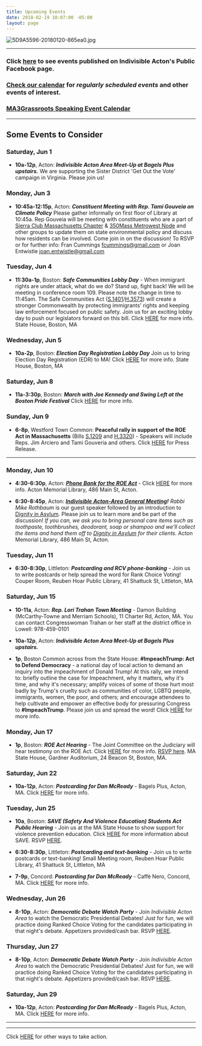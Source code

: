 ```yaml
---
title: Upcoming Events
date: 2018-02-19 10:07:00 -05:00
layout: page
---
```


![5D9A5596-20180120-865ea0.jpg](/uploads/5D9A5596-20180120-865ea0.jpg)

---

### Click [here](https://www.facebook.com/pg/IndivisibleActon/events/?ref=page_internal) to see events published on Indivisible Acton's Public Facebook page.

### [Check our calendar](http://www.indivisibleacton.org/calendar.html) for *regularly scheduled events* and other events of interest.

### [MA3Grassroots Speaking Event Calendar](https://www.ma3grassroots.com/event-calendar)

---

## Some Events to Consider

### Saturday, Jun 1

* **10a-12p**, Acton:  ***Indivisible Acton Area Meet-Up at Bagels Plus upstairs.*** We are supporting the Sister District 'Get Out the Vote' campaign in Virginia. Please join us!

### Monday, Jun 3

* **10:45a-12:15p**, Acton: ***Constituent Meeting with Rep. Tami Gouveia on Climate Policy*** Please gather informally on first floor of Library at 10:45a.  Rep Gouveia will be meeting with constituents who are a part of [Sierra Club Massachusetts Chapter](https://www.sierraclub.org/massachusetts) & [350Mass Metrowest Node](https://350massmetrowest.org) and other groups to update them on state environmental policy and discuss how residents can be involved. Come join in on the discussion!  To RSVP or for further info: Fran Cummings [fcummings@gmail.com](mailto:fcummings@gmail.com) or Joan Entwistle [joan.entwistle@gmail.com](mailto:joan.entwistle@gmail.com)

### Tuesday, Jun 4

* **11:30a-1p**, Boston: ***Safe Communities Lobby Day*** - When immigrant rights are under attack, what do we do?  Stand up, fight back!  We will be meeting in conference room 109.  Please note the change in time to 11:45am. The Safe Communities Act ([S.1401](https://malegislature.gov/Bills/191/S1401)/[H.3573](https://malegislature.gov/Bills/191/H3573)) will create a stronger Commonwealth by protecting immigrants' rights and keeping law enforcement focused on public safety.  Join us for an exciting lobby day to push our legislators forward on this bill.  Click [HERE](https://docs.google.com/forms/d/1hNdAxPyAA6T-EzTMhMMwVmJ37V4qS80vHvagxM3daW4/viewform?edit_requested=true) for more info.  State House, Boston, MA

### Wednesday, Jun 5

* **10a-2p**, Boston: ***Election Day Registration Lobby Day*** Join us to bring Election Day Registration (EDR) to MA!  Click [HERE](https://docs.google.com/forms/d/e/1FAIpQLSdDLpqXS24NtJ6udb_STIfy2asgl_xgLEIlePd2fzSJE5QVVg/viewform?fbclid=IwAR2Tk3m33jkkYGUOdZhesUhJDHsfMA3-Rl-ilpGXiDfZwAFy0-35KOiknTY) for more info.  State House, Boston, MA

### Saturday, Jun 8

* **11a-3:30p**, Boston:  ***March with Joe Kennedy and Swing Left at the Boston Pride Festival*** Click [HERE](https://actionnetwork.org/events/join-us-at-the-2019-boston-pride-festival-recruit-volunteers-to-register-voters-in-maine-at-portland-pride/) for more info.

### Sunday, Jun 9

* **6-8p**, Westford Town Common:  **Peaceful rally in support of the ROE Act in Massachusetts** (Bills [S.1209](https://malegislature.gov/Bills/191/S1209) and [H.3320](https://malegislature.gov/Bills/191/H3320)) - Speakers will include Reps. Jim Arciero and Tami Gouveria and others. Click [HERE](https://u1584542.ct.sendgrid.net/mpss/c/FAE/ni0YAA/t.2s9/AEHc-eu6QBe_yfMA_0pOFQ/h1/3nboA8-2F9xMzJpTI692XHg0jdriizfhrfk33uasDaoQvM8sYkSXdcZKfN97Fry-2B7a1JvwnTmilgd70BPB-2B2q4dmqL3Tq2OZQZ3Zks7M3x5a7BTnq8XZatzWqAvm6H84dO0gcgfvaRt19hmqNddDt7nhYwGdSh-2FrRUDyz4z4PK2Z3mRHFhVi9YvmAKatrqTAuL-2F5UyDb0VndV3e2KZQE4pi-2FvzBcp7wWAQw01Aj-2FS0kQ8zCQCVkmsEDy5c8KkyZt31aPETFLIj8LrCft5OfPtZf7-2BCh0CdagVC2B81MCapHYFkd8k-2FCIDI11DhNbzymrpMxO4dy4mufeZRGXS2PWBpp74MTJdQXnAqv6PqZNldxn6uUEOX7Etali4FZED77Ox7GuLHw17jePT5bxIFbq5KzE4nZIoKrvZXUakFdANemUZg1gFw6JXpUs53wZcHseT0fLqNmXmDK4SRdoicQTUok4kCeXD0XnXS3l-2BfYaQWJ-2FRFcrDnBgI-2Bmu2VPNFLz-2BIL3KifFI1k0c3ZuayZK7qr0Y2zPAs9ypGk0ikLSJ3E-2BD9CVWbxR-2FNFD5s-2B4wtLKHEdsOAEOrI1esAcMHPU9-2BKp6803n27iXt2pVMowC4S-2BSdenDB8dHjyJ9vGVV0It4Qdpf19KST2uubDJ6EH90dzMLQgKp3KzznkmVU4fHpoVWjFVpa1z-2FnXLPsdRTCwnwumGovb96ZD-2Fd3vVAW-2BdViEFSIBB1EgbwN93C0ksFQPhy-2FTzxZFsu-2BgJstQKquS8Fu4XC9giljx7v5iELrHUciBOr9G1L-2Bee5s8IfkhWKBw6098pwcJUHWIxZ56n90p4Utf-2FOLnCP-2FnE25O2aOmv4CfdGzM638L7Sr19Gqer0ltHhprW-2BTOkjh-2BeQSyOq44zAoRX) for Press Release.

---

### Monday, Jun 10

* **4:30-6:30p**, Acton: ***[Phone Bank for the ROE Act](http://www.indivisibleacton.org/2019/06/06/phone-bank-for-the-roe-act.html)*** - Click [HERE](https://www.facebook.com/events/750548535361138/) for more info.  Acton Memorial Library, 486 Main St, Acton.

* **6:30-8:45p**, Acton: ***[Indivisible Acton-Area General Meeting](https://docs.google.com/document/d/1yiFzNcpnOJzhjZLhGBMBvC2MXcQfuWuUlHZ1G5fCk4g/view)!***  *Rabbi Mike Rothbaum* is our guest speaker followed by an introduction to [Dignity in Asylum](https://www.dignityinasylum.org).  Please join us to learn more and be part of the discussion! *If you can, we ask you to bring personal care items such as toothpaste, toothbrushes, deodorant, soap or shampoo and we’ll collect the items and hand them off to [Dignity in Asylum](https://www.dignityinasylum.org) for their clients.*  Acton Memorial Library, 486 Main St, Acton.

### Tuesday, Jun 11

* **6:30-8:30p**, Littleton: ***Postcarding and RCV phone-banking*** - Join us to write postcards or help spread the word for Rank Choice Voting!  Couper Room, Reuben Hoar Public Library, 41 Shattuck St, Littleton, MA

### Saturday, Jun 15

* **10-11a**, Acton: ***Rep. Lori Trahan Town Meeting*** - Damon Building (McCarthy-Towne and Merriam Schools), 11 Charter Rd, Acton, MA.  You can contact Congresswoman Trahan or her staff at the district office in Lowell:  978-459-0101

* **10a-12p**, Acton:  ***Indivisible Acton Area Meet-Up at Bagels Plus upstairs.***

* **1p**, Boston Common across from the State House: **#ImpeachTrump: Act to Defend Democracy** -  a national day of local action to demand an inquiry into the impeachment of Donald Trump! At this rally, we intend to: briefly outline the case for Impeachment, why it matters, why it's time, and why it's necessary; amplify voices of some of those hurt most badly by Trump's cruelty such as communities of color, LGBTQ people, immigrants, women, the poor, and others; and encourage attendees to help cultivate and empower an effective body for pressuring Congress to **#ImpeachTrump**. Please join us and spread the word! Click [HERE](https://u1584542.ct.sendgrid.net/mpss/c/FAE/ni0YAA/t.2s9/AEHc-eu6QBe_yfMA_0pOFQ/h2/3nboA8-2F9xMzJpTI692XHg0jdriizfhrfk33uasDaoQvM8sYkSXdcZKfN97Fry-2B7a1JvwnTmilgd70BPB-2B2q4dmqL3Tq2OZQZ3Zks7M3x5a5ajEV5L8mPP3JE31E-2F-2Fr9lDAI93wcPnBDRFH9DyEEg0xrKdlut-2FzNEC4xi0VRVyl68-2F-2BBe0n02YQSMw2NPHWIugJF-2Fz8ubcYH0U5dBqwjsPkmuA31Hp8aHVc5yLx8rmKoydsGtHqJAEkhO-2F3sgBeJ1131DTw2NXHKdklRnS4mpu7qsU2oguOdup7HxMr8FepPnrZiBrfQ3lBdvqgdyooQowa1S4P9i2mu-2B-2BW1sarCMVRR-2FCAy-2BWjEoR41ZC9SzoIJzaq6Skkcz29QIubEjRlTjZuh-2FnkvF65QAjMypybWhi5QYmBNyfprmAz-2FJwZrV-2FXK4dVampfR9yseQtpce54BPi9ycfpgLrlOnLFG3xLDikQB7wXdH2SsmO0BSd-2Bi1L-2Fy74AXiNz78sbYHVsIr-2B70k75XeD31l3v17j1XDpDLGoiOyrgO52HzjN1l1V-2FbgsgmXyAvS7688tpZxwVURmTKD10WhjUi7xW-2FI-2BeODB-2BcoIqS3-2FkZYC27-2BEO0aeVcvb4-2FdXkMbcEtRUKnGhKU19kxfRaqDjDyEfe9zTJZsVNKYct9fQSfrJQT4T1BLft06NceacCliY6R3soOvBsswJR1Ua64tLgdJl7EoOMVhPzxiKWOHyMT04EuOzzY-2Ff5s052gJrOIUPo3CiVmFgwkMgIT0khZXOudsFBlzajS8D82rUq6Zh4EdZD9DFgmhMa7e3slwFc8AD5ruXfNyk-2Fe-2FmZVvRl04aSnXHroPRMqkWaRDcSG5cuLIk3l7kifQndFTRcMLUIT-2FodRcnQu1OFU41rt-2B-2BgitLjmS51dA77faz4ji4ql6xHdPybjcaW-2FyiDBl0s0-3D)    for more info.

### Monday, Jun 17

* **1p**, Boston: ***ROE Act Hearing*** - The Joint Committee on the Judiciary will hear testimony on the ROE Act.  Click  [HERE](https://www.facebook.com/events/2385951021493164/) for more info. [RSVP here](bit.ly/roe-hearing).  MA State House, Gardner Auditorium, 24 Beacon St, Boston, MA.

### Saturday, Jun 22

* **10a-12p**, Acton: ***Postcarding for Dan McReady*** - Bagels Plus, Acton, MA.  Click [HERE](http://www.indivisibleacton.org/2019/06/17/postcarding.html) for more info.  

### Tuesday, Jun 25

* **10a**, Boston: ***SAVE (Safety And Violence Education) Students Act Public Hearing*** - Join us at the MA State House to show support for violence prevention education.  Click [HERE](https://action.sandyhookpromise.org/images/Updated_SAVE_Students_Act_one-pager_(MA).pdf) for more information about SAVE.  RSVP [HERE](https://sandyhookpromise.wufoo.com/forms/m1vo0yxb0zfo52y/).  

* **6:30-8:30p**, Littleton: ***Postcarding and text-banking*** - Join us to write postcards or text-banking!  Small Meeting room, Reuben Hoar Public Library, 41 Shattuck St, Littleton, MA

* **7-9p**, Concord:  ***Postcarding for Dan McReady*** - Caffè  Nero, Concord, MA.  Click [HERE](http://www.indivisibleacton.org/2019/06/17/postcarding.html) for more info.  


### Wednesday, Jun 26

* **8-10p**, Acton: ***Democratic Debate Watch Party*** - Join *Indivisible Acton Area* to watch the Democratic Presidential Debates! Just for fun, we will practice doing Ranked Choice Voting for the candidates participating in that night's debate. Appetizers provided/cash bar.  RSVP [HERE](https://indivisibleactonwednesdaydebateparty.eventbrite.com/).

### Thursday, Jun 27

* **8-10p**, Acton: ***Democratic Debate Watch Party*** - Join *Indivisible Acton Area* to watch the Democratic Presidential Debates! Just for fun, we will practice doing Ranked Choice Voting for the candidates participating in that night's debate. Appetizers provided/cash bar.  RSVP [HERE](https://www.eventbrite.com/e/thursday-debate-watch-party-tickets-62508413347).  

### Saturday, Jun 29

* **10a-12p**, Acton: ***Postcarding for Dan McReady*** - Bagels Plus, Acton, MA.  Click [HERE](http://www.indivisibleacton.org/2019/06/17/postcarding.html) for more info. 

---

---

Click [HERE](http://www.indivisibleacton.org/take-action.html) for other ways to take action.